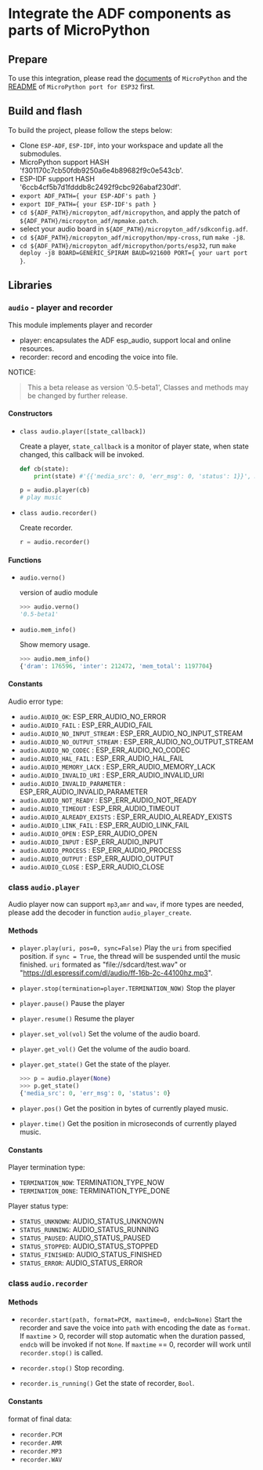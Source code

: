 # Integrate the ADF components as parts of MicroPython

## Prepare

To use this integration, please read the [documents](https://github.com/micropython/micropython) of `MicroPython` and the [README](https://github.com/micropython/micropython/tree/master/ports/esp32) of `MicroPython port for ESP32` first.

## Build and flash

To build the project, please follow the steps below:

* Clone `ESP-ADF`, `ESP-IDF`, into your workspace and update all the submodules.
* MicroPython support HASH 'f301170c7cb50fdb9250a6e4b89682f9c0e543cb'.
* ESP-IDF support HASH '6ccb4cf5b7d1fdddb8c2492f9cbc926abaf230df'.
* `export ADF_PATH={ your ESP-ADF's path }`
* `export IDF_PATH={ your ESP-IDF's path }`
* `cd ${ADF_PATH}/micropyton_adf/micropython`, and apply the patch of `${ADF_PATH}/micropyton_adf/mpmake.patch`.
* select your audio board in `${ADF_PATH}/micropyton_adf/sdkconfig.adf`.
* `cd ${ADF_PATH}/micropyton_adf/micropython/mpy-cross`, run `make -j8`.
* `cd ${ADF_PATH}/micropyton_adf/micropython/ports/esp32`, run `make deploy -j8 BOARD=GENERIC_SPIRAM BAUD=921600 PORT={ your uart port }`.

## Libraries

### `audio` - player and recorder

This module implements player and recorder

- player: encapsulates the ADF esp_audio, support local and online resources.
- recorder: record and encoding the voice into file.

NOTICE:
> This a beta release as version '0.5-beta1',
> Classes and methods may be changed by further release.

#### Constructors

- `class audio.player([state_callback])`

  Create a player, `state_callback` is a monitor of player state, when state changed, this callback will be invoked.

  ```python
  def cb(state):
      print(state) #'{{'media_src': 0, 'err_msg': 0, 'status': 1}}', media_src is reserved.

  p = audio.player(cb)
  # play music
  ```

- `class audio.recorder()`

  Create recorder.

  ```python
  r = audio.recorder()
  ```

#### Functions

- `audio.verno()`

  version of audio module

  ```python
  >>> audio.verno()
  '0.5-beta1'
  ```

- `audio.mem_info()`

  Show memory usage.

  ```Python
  >>> audio.mem_info()
  {'dram': 176596, 'inter': 212472, 'mem_total': 1197704}
  ```

#### Constants

Audio error type:

- `audio.AUDIO_OK`: ESP_ERR_AUDIO_NO_ERROR
- `audio.AUDIO_FAIL` : ESP_ERR_AUDIO_FAIL
- `audio.AUDIO_NO_INPUT_STREAM` : ESP_ERR_AUDIO_NO_INPUT_STREAM
- `audio.AUDIO_NO_OUTPUT_STREAM` : ESP_ERR_AUDIO_NO_OUTPUT_STREAM
- `audio.AUDIO_NO_CODEC` : ESP_ERR_AUDIO_NO_CODEC
- `audio.AUDIO_HAL_FAIL` : ESP_ERR_AUDIO_HAL_FAIL
- `audio.AUDIO_MEMORY_LACK` : ESP_ERR_AUDIO_MEMORY_LACK
- `audio.AUDIO_INVALID_URI` : ESP_ERR_AUDIO_INVALID_URI
- `audio.AUDIO_INVALID_PARAMETER` : ESP_ERR_AUDIO_INVALID_PARAMETER
- `audio.AUDIO_NOT_READY` : ESP_ERR_AUDIO_NOT_READY
- `audio.AUDIO_TIMEOUT` : ESP_ERR_AUDIO_TIMEOUT
- `audio.AUDIO_ALREADY_EXISTS` : ESP_ERR_AUDIO_ALREADY_EXISTS
- `audio.AUDIO_LINK_FAIL` : ESP_ERR_AUDIO_LINK_FAIL
- `audio.AUDIO_OPEN` : ESP_ERR_AUDIO_OPEN
- `audio.AUDIO_INPUT` : ESP_ERR_AUDIO_INPUT
- `audio.AUDIO_PROCESS` : ESP_ERR_AUDIO_PROCESS
- `audio.AUDIO_OUTPUT` : ESP_ERR_AUDIO_OUTPUT
- `audio.AUDIO_CLOSE` : ESP_ERR_AUDIO_CLOSE

### class `audio.player`

Audio player now can support `mp3`,`amr` and `wav`, if more types are needed, please add the decoder in function `audio_player_create`.

#### Methods

- `player.play(uri, pos=0, sync=False)`
  Play the `uri` from specified position. if `sync = True`, the thread will be suspended until the music finished. `uri` formated as "file://sdcard/test.wav" or "https://dl.espressif.com/dl/audio/ff-16b-2c-44100hz.mp3".

- `player.stop(termination=player.TERMINATION_NOW)`
  Stop the player

- `player.pause()`
  Pause the player

- `player.resume()`
  Resume the player

- `player.set_vol(vol)`
  Set the volume of the audio board.

- `player.get_vol()`
  Get the volume of the audio board.

- `player.get_state()`
  Get the state of the player.

  ```python
  >>> p = audio.player(None)
  >>> p.get_state()
  {'media_src': 0, 'err_msg': 0, 'status': 0}
  ```

- `player.pos()`
  Get the position in bytes of currently played music.

- `player.time()`
  Get the position in microseconds of currently played music.

#### Constants

Player termination type:

- `TERMINATION_NOW`: TERMINATION_TYPE_NOW
- `TERMINATION_DONE`: TERMINATION_TYPE_DONE

Player status type:

- `STATUS_UNKNOWN`: AUDIO_STATUS_UNKNOWN
- `STATUS_RUNNING`: AUDIO_STATUS_RUNNING
- `STATUS_PAUSED`: AUDIO_STATUS_PAUSED
- `STATUS_STOPPED`: AUDIO_STATUS_STOPPED
- `STATUS_FINISHED`: AUDIO_STATUS_FINISHED
- `STATUS_ERROR`: AUDIO_STATUS_ERROR

### class `audio.recorder`

#### Methods

- `recorder.start(path, format=PCM, maxtime=0, endcb=None)`
  Start the recorder and save the voice into `path` with encoding the date as `format`.
  If `maxtime` > 0, recorder will stop automatic when the duration passed, `endcb` will be invoked if not `None`.
  If `maxtime` == 0, recorder will work until `recorder.stop()` is called.

- `recorder.stop()`
  Stop recording.

- `recorder.is_running()`
  Get the state of recorder, `Bool`.

#### Constants

format of final data:

- `recorder.PCM`
- `recorder.AMR`
- `recorder.MP3`
- `recorder.WAV`
